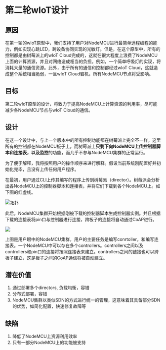 # 第二轮wIoT设计

## 原因

在第一轮的wIoT原型中，我们支持了用户对NodeMCU进行最简单远程编程的能力，例如实现心跳LED，跨设备协同实现的光敏灯。但是，在这个原型中，所有的控制都是由树莓派上的wIoT Cloud完成的，这就在很大程度上浪费了NodeMCU上面的计算资源，并且对网络造成相当的负担。例如，一个简单呼吸灯的实现，将消耗大量的通信资源。此外，由于所有的通信和控制都经过wIoT Cloud，这就造成整个系统相当脆弱，一旦wIoT Cloud宕机，所有NodeMCU节点将受影响。


## 目标

第二轮wIoT原型的设计，将致力于提高NodeMCU上计算资源的利用率，尽可能减少各NodeMCU节点与wIoT Cloud的通信。


## 设计


在这一个设计中，与上一个版本中的所有控制功能都在树莓派上完全不一样，这里所有的控制都在NodeMCU板子上。而树莓派上**只剩下向NodeMCU上传控制器脚本和连接表，以及监控**的功能，而几乎不参与NodeMCU集群的正常运行。

为了便于解释，我将按照用户的操作顺序来进行解释。假设当前系统刚配置好并初始化完毕，且没有上传任何用户程序。

在最初，用户通过CLI上传其编写的程序上传到树莓派（director）。树莓派会分析出各NodeMCU上的控制器脚本和连接表，并将它们下载到各个NodeMCU上。如下图的红虚线。


![拓扑](https://api.yimian.xyz/img/?path=imgbed/img_b8437e9_1357x812_8_null_normal.jpeg)


此后，NodeMCU集群开始根据刚被下载的控制器脚本生成控制器实例。并且根据下载的连接表将pin口与控制器进行连接，跨板子的连接将自动通过CoAP进行。



![](https://api.yimian.xyz/img/?path=imgbed/img_3a36f4a_1404x1004_8_null_normal.jpeg)

上图是用户眼中的NodeMCU集群，用户的主要任务是编写conrtoller，和编写连接表。一个NodeMCU中可以存在多个controllers。controllers之间以及controllers和pin口的连接将按照连接表来建立。controllers之间的链接也可以跨板子建立，这是板子之间的CoAP通信将被自动建立。



## 潜在价值

1. 通过部署多个directors, 负载均衡，容错
2. 分布式部署，容错
3. NodeMCU集群以类似SDN的方式进行统一的管理，这意味着其具备部分SDN的优势，如简化配置，快速修复故障等

## 缺陷

1. 降低了NodeMCU上资源利用效率
2. 只有一部分NodeMCU上的功能被支持
